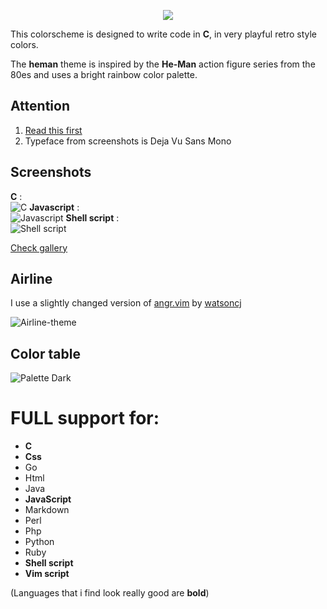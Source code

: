 <p align="center"><img src="https://i.imgur.com/ASmLjWm.png"></p>

This colorscheme is designed to write code in **C**, in very playful retro style colors.

The **heman** theme is inspired by
the **He-Man** action figure series from the 80es and uses a bright rainbow color palette.


Attention
---------

1. [Read this first](https://github.com/devnul1/heman/wiki/IMPORTANT)
2. Typeface from screenshots is Deja Vu Sans Mono

Screenshots
-----------
**C** :  
![C](https://i.imgur.com/3v1nMJR.jpg)
**Javascript** :  
![Javascript](https://i.imgur.com/9T37voB.jpg)
**Shell script** :  
![Shell script](https://i.imgur.com/XIB0kNf.jpg)

[Check gallery](https://imgur.com/a/mRCKe)

Airline
-------
I use a slightly changed version of [angr.vim](https://github.com/devnul1/vim-airline-themes/blob/master/autoload/airline/themes/angr.vim) by [watsoncj](https://github.com/watsoncj)

![Airline-theme](https://i.imgur.com/unpSxbe.gif)

Color table
-----------

![Palette Dark](https://i.imgur.com/kZgqHc6.jpg)


# FULL support for:
+ **C**
+ **Css**
+ Go
+ Html
+ Java
+ **JavaScript**
+ Markdown
+ Perl
+ Php
+ Python
+ Ruby
+ **Shell script**
+ **Vim script**

(Languages that i find look really good are **bold**)
